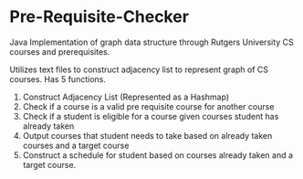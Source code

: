 # Pre-Requisite-Checker
Java Implementation of graph data structure through Rutgers University CS courses and prerequisites.

Utilizes text files to construct adjacency list to represent graph of CS courses. Has 5 functions. 
1. Construct Adjacency List (Represented as a Hashmap) 
2. Check if a course is a valid pre requisite course for another course 
3. Check if a student is eligible for a course given courses student has already taken 
4. Output courses that student needs to take based on already taken courses and a target course 
5. Construct a schedule for student based on courses already taken and a target course. 
